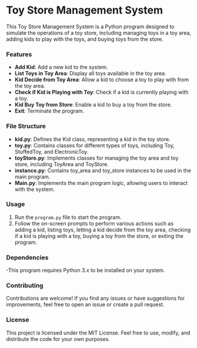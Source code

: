 # Toy Store Management System

This Toy Store Management System is a Python program designed to simulate the operations of a toy store, including managing toys in a toy area, adding kids to play with the toys, and buying toys from the store.

### Features

- **Add Kid**: Add a new kid to the system.
- **List Toys in Toy Area**: Display all toys available in the toy area.
- **Kid Decide from Toy Area**: Allow a kid to choose a toy to play with from the toy area.
- **Check if Kid is Playing with Toy**: Check if a kid is currently playing with a toy.
-	**Kid Buy Toy from Store**: Enable a kid to buy a toy from the store.
-	**Exit**: Terminate the program.

### File Structure

-	**kid.py**: Defines the Kid class, representing a kid in the toy store.
- **toy.py**: Contains classes for different types of toys, including Toy, StuffedToy, and ElectronicToy.
- **toyStore.py**: Implements classes for managing the toy area and toy store, including ToyArea and ToyStore.
- **instance.py**: Contains toy_area and toy_store instances to be used in the main program.
- **Main.py**: Implements the main program logic, allowing users to interact with the system.

### Usage

1.	Run the `program.py` file to start the program.
2.	Follow the on-screen prompts to perform various actions such as adding a kid, listing toys, letting a kid decide from the toy area, checking if a kid is playing with a toy, buying a toy from the store, or exiting the program.

### Dependencies

-This program requires Python 3.x to be installed on your system.

### Contributing

Contributions are welcome! If you find any issues or have suggestions for improvements, feel free to open an issue or create a pull request.

### License

This project is licensed under the MIT License. Feel free to use, modify, and distribute the code for your own purposes.

